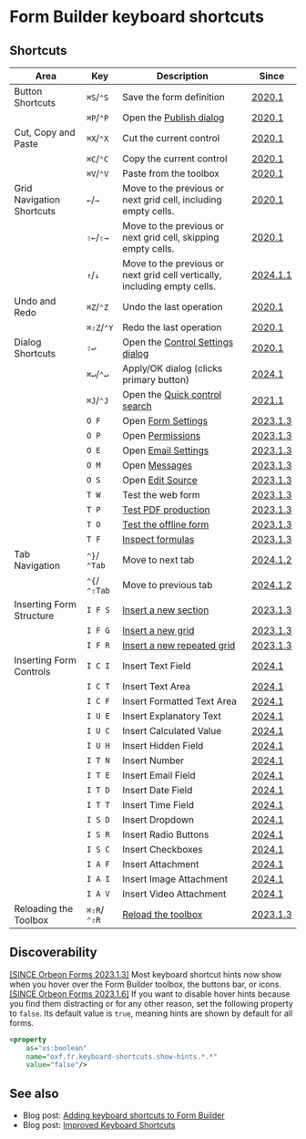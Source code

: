 # Form Builder keyboard shortcuts

## Shortcuts

| Area                      | Key          | Description                                                               | Since                                               |
|---------------------------|--------------|---------------------------------------------------------------------------|-----------------------------------------------------|
| Button Shortcuts          | `⌘S`/`⌃S`    | Save the form definition                                                  | [2020.1](/release-notes/orbeon-forms-2020.1.md)     |
|                           | `⌘P`/`⌃P`    | Open the [Publish dialog](/form-builder/publishing.md)                    | [2020.1](/release-notes/orbeon-forms-2020.1.md)     |
| Cut, Copy and Paste       | `⌘X`/`⌃X`    | Cut the current control                                                   | [2020.1](/release-notes/orbeon-forms-2020.1.md)     |
|                           | `⌘C`/`⌃C`    | Copy the current control                                                  | [2020.1](/release-notes/orbeon-forms-2020.1.md)     |
|                           | `⌘V`/`⌃V`    | Paste from the toolbox                                                    | [2020.1](/release-notes/orbeon-forms-2020.1.md)     |
| Grid Navigation Shortcuts | `←`/`→`      | Move to the previous or next grid cell, including empty cells.            | [2020.1](/release-notes/orbeon-forms-2020.1.md)     |
|                           | `⇧←`/`⇧→`    | Move to the previous or next grid cell, skipping empty cells.             | [2020.1](/release-notes/orbeon-forms-2020.1.md)     |
|                           | `↑`/`↓`      | Move to the previous or next grid cell vertically, including empty cells. | [2024.1.1](/release-notes/orbeon-forms-2024.1.1.md) |
| Undo and Redo             | `⌘Z`/`⌃Z`    | Undo the last operation                                                   | [2020.1](/release-notes/orbeon-forms-2020.1.md)     |
|                           | `⌘⇧Z`/`⌃Y`   | Redo the last operation                                                   | [2020.1](/release-notes/orbeon-forms-2020.1.md)     |
| Dialog Shortcuts          | `⇧↵`         | Open the [Control Settings dialog](/form-builder/control-settings.md)     | [2020.1](/release-notes/orbeon-forms-2020.1.md)     |
|                           | `⌘↵`/`⌃↵`    | Apply/OK dialog (clicks primary button)                                   | [2024.1](/release-notes/orbeon-forms-2024.1.md)     |
|                           | `⌘J`/`⌃J`    | Open the [Quick control search](/form-builder/quick-control-search.md)    | [2021.1](/release-notes/orbeon-forms-2021.1.md)     |
|                           | `O F`        | Open [Form Settings](/form-builder/form-settings.md)                      | [2023.1.3](/release-notes/orbeon-forms-2023.1.3.md) |
|                           | `O P`        | Open [Permissions](/form-runner/access-control/deployed-forms.md)         | [2023.1.3](/release-notes/orbeon-forms-2023.1.3.md) |
|                           | `O E`        | Open [Email Settings](/form-builder/email-settings.md)                    | [2023.1.3](/release-notes/orbeon-forms-2023.1.3.md) |
|                           | `O M`        | Open [Messages](/form-builder/messages.md)                                | [2023.1.3](/release-notes/orbeon-forms-2023.1.3.md) |
|                           | `O S`        | Open [Edit Source](/form-builder/edit-source.md)                          | [2023.1.3](/release-notes/orbeon-forms-2023.1.3.md) |
|                           | `T W`        | Test the web form                                                         | [2023.1.3](/release-notes/orbeon-forms-2023.1.3.md) |
|                           | `T P`        | [Test PDF production](/form-builder/pdf-test.md)                          | [2023.1.3](/release-notes/orbeon-forms-2023.1.3.md) |
|                           | `T O`        | [Test the offline form](/form-builder/offline-test.md)                    | [2023.1.3](/release-notes/orbeon-forms-2023.1.3.md) |
|                           | `T F`        | [Inspect formulas](/form-builder/formulas-inspector.md)                   | [2023.1.3](/release-notes/orbeon-forms-2023.1.3.md) |
| Tab Navigation            | `⌃}`/`⌃Tab`  | Move to next tab                                                          | [2024.1.2](/release-notes/orbeon-forms-2024.1.2.md) |
|                           | `⌃{`/`⌃⇧Tab` | Move to previous tab                                                      | [2024.1.2](/release-notes/orbeon-forms-2024.1.2.md) |
| Inserting Form Structure  | `I F S`      | [Insert a new section](/form-builder/toolbox.md)                          | [2023.1.3](/release-notes/orbeon-forms-2023.1.3.md) |
|                           | `I F G`      | [Insert a new grid](/form-builder/toolbox.md)                             | [2023.1.3](/release-notes/orbeon-forms-2023.1.3.md) |
|                           | `I F R`      | [Insert a new repeated grid](/form-builder/toolbox.md)                    | [2023.1.3](/release-notes/orbeon-forms-2023.1.3.md) |
| Inserting Form Controls   | `I C I`      | Insert Text Field                                                         | [2024.1](/release-notes/orbeon-forms-2024.1.md)     |
|                           | `I C T`      | Insert Text Area                                                          | [2024.1](/release-notes/orbeon-forms-2024.1.md)     |
|                           | `I C F`      | Insert Formatted Text Area                                                | [2024.1](/release-notes/orbeon-forms-2024.1.md)     |
|                           | `I U E`      | Insert Explanatory Text                                                   | [2024.1](/release-notes/orbeon-forms-2024.1.md)     |
|                           | `I U C`      | Insert Calculated Value                                                   | [2024.1](/release-notes/orbeon-forms-2024.1.md)     |
|                           | `I U H`      | Insert Hidden Field                                                       | [2024.1](/release-notes/orbeon-forms-2024.1.md)     |
|                           | `I T N`      | Insert Number                                                             | [2024.1](/release-notes/orbeon-forms-2024.1.md)     |
|                           | `I T E`      | Insert Email Field                                                        | [2024.1](/release-notes/orbeon-forms-2024.1.md)     |
|                           | `I T D`      | Insert Date Field                                                         | [2024.1](/release-notes/orbeon-forms-2024.1.md)     |
|                           | `I T T`      | Insert Time Field                                                         | [2024.1](/release-notes/orbeon-forms-2024.1.md)     |
|                           | `I S D`      | Insert Dropdown                                                           | [2024.1](/release-notes/orbeon-forms-2024.1.md)     |
|                           | `I S R`      | Insert Radio Buttons                                                      | [2024.1](/release-notes/orbeon-forms-2024.1.md)     |
|                           | `I S C`      | Insert Checkboxes                                                         | [2024.1](/release-notes/orbeon-forms-2024.1.md)     |
|                           | `I A F`      | Insert Attachment                                                         | [2024.1](/release-notes/orbeon-forms-2024.1.md)     |
|                           | `I A I`      | Insert Image Attachment                                                   | [2024.1](/release-notes/orbeon-forms-2024.1.md)     |
|                           | `I A V`      | Insert Video Attachment                                                   | [2024.1](/release-notes/orbeon-forms-2024.1.md)     |
| Reloading the Toolbox     | `⌘⇧R`/`⌃⇧R`  | [Reload the toolbox](/form-builder/toolbox.md#reloading-the-toolbox)      | [2023.1.3](/release-notes/orbeon-forms-2023.1.3.md) |

## Discoverability

[\[SINCE Orbeon Forms 2023.1.3\]](/release-notes/orbeon-forms-2023.1.3.md) Most keyboard shortcut hints now show when you hover over the Form Builder toolbox, the buttons bar, or icons.
[\[SINCE Orbeon Forms 2023.1.6\]](/release-notes/orbeon-forms-2023.1.6.md) If you want to disable hover hints because you find them distracting or for any other reason, set the following property to `false`. Its default value is `true`, meaning hints are shown by default for all forms.

```xml
<property
    as="xs:boolean"
    name="oxf.fr.keyboard-shortcuts.show-hints.*.*"
    value="false"/>
```


## See also

- Blog post: [Adding keyboard shortcuts to Form Builder](https://www.orbeon.com/2021/01/adding-keyboard-shortcuts-to-form.html)
- Blog post: [Improved Keyboard Shortcuts](https://www.orbeon.com/2024/07/keyboard-shortcuts)
